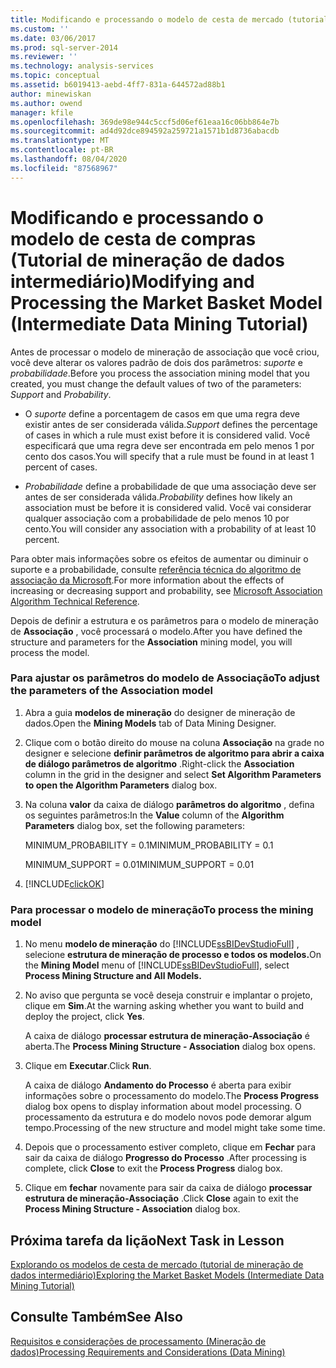 ```yaml
---
title: Modificando e processando o modelo de cesta de mercado (tutorial de mineração de dados intermediário) | Microsoft Docs
ms.custom: ''
ms.date: 03/06/2017
ms.prod: sql-server-2014
ms.reviewer: ''
ms.technology: analysis-services
ms.topic: conceptual
ms.assetid: b6019413-aebd-4ff7-831a-644572ad88b1
author: minewiskan
ms.author: owend
manager: kfile
ms.openlocfilehash: 369de98e944c5ccf5d06ef61eaa16c06bb864e7b
ms.sourcegitcommit: ad4d92dce894592a259721a1571b1d8736abacdb
ms.translationtype: MT
ms.contentlocale: pt-BR
ms.lasthandoff: 08/04/2020
ms.locfileid: "87568967"
---
```

# <a name="modifying-and-processing-the-market-basket-model-intermediate-data-mining-tutorial"></a><span data-ttu-id="914f0-102">Modificando e processando o modelo de cesta de compras (Tutorial de mineração de dados intermediário)</span><span class="sxs-lookup"><span data-stu-id="914f0-102">Modifying and Processing the Market Basket Model (Intermediate Data Mining Tutorial)</span></span>
  <span data-ttu-id="914f0-103">Antes de processar o modelo de mineração de associação que você criou, você deve alterar os valores padrão de dois dos parâmetros: *suporte* e *probabilidade*.</span><span class="sxs-lookup"><span data-stu-id="914f0-103">Before you process the association mining model that you created, you must change the default values of two of the parameters: *Support* and *Probability*.</span></span>  
  
-   <span data-ttu-id="914f0-104">O *suporte* define a porcentagem de casos em que uma regra deve existir antes de ser considerada válida.</span><span class="sxs-lookup"><span data-stu-id="914f0-104">*Support* defines the percentage of cases in which a rule must exist before it is considered valid.</span></span> <span data-ttu-id="914f0-105">Você especificará que uma regra deve ser encontrada em pelo menos 1 por cento dos casos.</span><span class="sxs-lookup"><span data-stu-id="914f0-105">You will specify that a rule must be found in at least 1 percent of cases.</span></span>  
  
-   <span data-ttu-id="914f0-106">*Probabilidade* define a probabilidade de que uma associação deve ser antes de ser considerada válida.</span><span class="sxs-lookup"><span data-stu-id="914f0-106">*Probability* defines how likely an association must be before it is considered valid.</span></span> <span data-ttu-id="914f0-107">Você vai considerar qualquer associação com a probabilidade de pelo menos 10 por cento.</span><span class="sxs-lookup"><span data-stu-id="914f0-107">You will consider any association with a probability of at least 10 percent.</span></span>  
  
 <span data-ttu-id="914f0-108">Para obter mais informações sobre os efeitos de aumentar ou diminuir o suporte e a probabilidade, consulte [referência técnica do algoritmo de associação da Microsoft](../../2014/analysis-services/data-mining/microsoft-association-algorithm-technical-reference.md).</span><span class="sxs-lookup"><span data-stu-id="914f0-108">For more information about the effects of increasing or decreasing support and probability, see [Microsoft Association Algorithm Technical Reference](../../2014/analysis-services/data-mining/microsoft-association-algorithm-technical-reference.md).</span></span>  
  
 <span data-ttu-id="914f0-109">Depois de definir a estrutura e os parâmetros para o modelo de mineração de **Associação** , você processará o modelo.</span><span class="sxs-lookup"><span data-stu-id="914f0-109">After you have defined the structure and parameters for the **Association** mining model, you will process the model.</span></span>  
  
### <a name="to-adjust-the-parameters-of-the-association-model"></a><span data-ttu-id="914f0-110">Para ajustar os parâmetros do modelo de Associação</span><span class="sxs-lookup"><span data-stu-id="914f0-110">To adjust the parameters of the Association model</span></span>  
  
1.  <span data-ttu-id="914f0-111">Abra a guia **modelos de mineração** do designer de mineração de dados.</span><span class="sxs-lookup"><span data-stu-id="914f0-111">Open the **Mining Models** tab of Data Mining Designer.</span></span>  
  
2.  <span data-ttu-id="914f0-112">Clique com o botão direito do mouse na coluna **Associação** na grade no designer e selecione **definir parâmetros de algoritmo para abrir a caixa de diálogo parâmetros de algoritmo** .</span><span class="sxs-lookup"><span data-stu-id="914f0-112">Right-click the **Association** column in the grid in the designer and select **Set Algorithm Parameters to open the Algorithm Parameters** dialog box.</span></span>  
  
3.  <span data-ttu-id="914f0-113">Na coluna **valor** da caixa de diálogo **parâmetros do algoritmo** , defina os seguintes parâmetros:</span><span class="sxs-lookup"><span data-stu-id="914f0-113">In the **Value** column of the **Algorithm Parameters** dialog box, set the following parameters:</span></span>  
  
     <span data-ttu-id="914f0-114">MINIMUM_PROBABILITY = 0.1</span><span class="sxs-lookup"><span data-stu-id="914f0-114">MINIMUM_PROBABILITY = 0.1</span></span>  
  
     <span data-ttu-id="914f0-115">MINIMUM_SUPPORT = 0.01</span><span class="sxs-lookup"><span data-stu-id="914f0-115">MINIMUM_SUPPORT = 0.01</span></span>  
  
4.  [!INCLUDE[clickOK](../includes/clickok-md.md)]  
  
### <a name="to-process-the-mining-model"></a><span data-ttu-id="914f0-116">Para processar o modelo de mineração</span><span class="sxs-lookup"><span data-stu-id="914f0-116">To process the mining model</span></span>  
  
1.  <span data-ttu-id="914f0-117">No menu **modelo de mineração** do [!INCLUDE[ssBIDevStudioFull](../includes/ssbidevstudiofull-md.md)] , selecione **estrutura de mineração de processo e todos os modelos.**</span><span class="sxs-lookup"><span data-stu-id="914f0-117">On the **Mining Model** menu of [!INCLUDE[ssBIDevStudioFull](../includes/ssbidevstudiofull-md.md)], select **Process Mining Structure and All Models.**</span></span>  
  
2.  <span data-ttu-id="914f0-118">No aviso que pergunta se você deseja construir e implantar o projeto, clique em **Sim**.</span><span class="sxs-lookup"><span data-stu-id="914f0-118">At the warning asking whether you want to build and deploy the project, click **Yes**.</span></span>  
  
     <span data-ttu-id="914f0-119">A caixa de diálogo **processar estrutura de mineração-Associação** é aberta.</span><span class="sxs-lookup"><span data-stu-id="914f0-119">The **Process Mining Structure - Association** dialog box opens.</span></span>  
  
3.  <span data-ttu-id="914f0-120">Clique em **Executar**.</span><span class="sxs-lookup"><span data-stu-id="914f0-120">Click **Run**.</span></span>  
  
     <span data-ttu-id="914f0-121">A caixa de diálogo **Andamento do Processo** é aberta para exibir informações sobre o processamento do modelo.</span><span class="sxs-lookup"><span data-stu-id="914f0-121">The **Process Progress** dialog box opens to display information about model processing.</span></span> <span data-ttu-id="914f0-122">O processamento da estrutura e do modelo novos pode demorar algum tempo.</span><span class="sxs-lookup"><span data-stu-id="914f0-122">Processing of the new structure and model might take some time.</span></span>  
  
4.  <span data-ttu-id="914f0-123">Depois que o processamento estiver completo, clique em **Fechar** para sair da caixa de diálogo **Progresso do Processo** .</span><span class="sxs-lookup"><span data-stu-id="914f0-123">After processing is complete, click **Close** to exit the **Process Progress** dialog box.</span></span>  
  
5.  <span data-ttu-id="914f0-124">Clique em **fechar** novamente para sair da caixa de diálogo **processar estrutura de mineração-Associação** .</span><span class="sxs-lookup"><span data-stu-id="914f0-124">Click **Close** again to exit the **Process Mining Structure - Association** dialog box.</span></span>  
  
## <a name="next-task-in-lesson"></a><span data-ttu-id="914f0-125">Próxima tarefa da lição</span><span class="sxs-lookup"><span data-stu-id="914f0-125">Next Task in Lesson</span></span>  
 [<span data-ttu-id="914f0-126">Explorando os modelos de cesta de mercado &#40;tutorial de mineração de dados intermediário&#41;</span><span class="sxs-lookup"><span data-stu-id="914f0-126">Exploring the Market Basket Models &#40;Intermediate Data Mining Tutorial&#41;</span></span>](../../2014/tutorials/exploring-the-market-basket-models-intermediate-data-mining-tutorial.md)  
  
## <a name="see-also"></a><span data-ttu-id="914f0-127">Consulte Também</span><span class="sxs-lookup"><span data-stu-id="914f0-127">See Also</span></span>  
 [<span data-ttu-id="914f0-128">Requisitos e considerações de processamento &#40;Mineração de dados&#41;</span><span class="sxs-lookup"><span data-stu-id="914f0-128">Processing Requirements and Considerations &#40;Data Mining&#41;</span></span>](../../2014/analysis-services/data-mining/processing-requirements-and-considerations-data-mining.md)  
  
  
